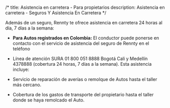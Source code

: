 /*title: Asistencia en carretera - Para propietariosdescription: Asistencia en carretera - Seguros Y Asistencia En Carretera*/Además de un seguro, Rennty te ofrece asistencia en carretera 24 horas al día, 7 días a la semana:* **Para Autos registrados en Colombia:** El conductor puede ponerse en contacto con el servicio de asistencia del seguro de Rennty en el teléfono*  Línea de atención SURA 01 800 051 8888Bogotá Cali y Medellín 4378888 (cobertura 24 horas, 7 días a la semana).Esta asistencia incluye:* Servicio de reparación de averías o remolque de Autos hasta el taller más cercano.* Cobertura de los gastos de transporte del propietario hasta el taller donde se haya remolcado el Auto.
